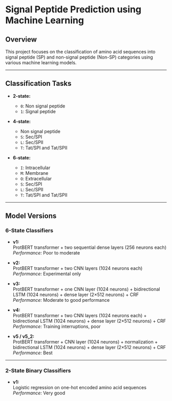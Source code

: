 # Signal Peptide Prediction using Machine Learning

## Overview

This project focuses on the classification of amino acid sequences into signal peptide (SP) and non-signal peptide (Non-SP) categories using various machine learning models.

---

## Classification Tasks

- **2-state:**  
  - `0`: Non signal peptide  
  - `1`: Signal peptide

- **4-state:**  
  - Non signal peptide  
  - `S`: Sec/SPI  
  - `L`: Sec/SPII  
  - `T`: Tat/SPI and Tat/SPII

- **6-state:**  
  - `I`: Intracellular  
  - `M`: Membrane  
  - `O`: Extracellular  
  - `S`: Sec/SPI  
  - `L`: Sec/SPII  
  - `T`: Tat/SPI and Tat/SPII

---

## Model Versions

### 6-State Classifiers

- **v1:**  
  ProtBERT transformer + two sequential dense layers (256 neurons each)  
  _Performance:_ Poor to moderate

- **v2:**  
  ProtBERT transformer + two CNN layers (1024 neurons each)  
  _Performance:_ Experimental only

- **v3:**  
  ProtBERT transformer + one CNN layer (1024 neurons) + bidirectional LSTM (1024 neurons) + dense layer (2×512 neurons) + CRF  
  _Performance:_ Moderate to good performance

- **v4:**  
  ProtBERT transformer + two CNN layers (1024 neurons each) + bidirectional LSTM (1024 neurons) + dense layer (2×512 neurons) + CRF  
  _Performance:_ Training interruptions, poor

- **v5 / v5_2:**  
  ProtBERT transformer + CNN layer (1024 neurons) + normalization + bidirectional LSTM (1024 neurons) + dense layer (2×512 neurons) + CRF  
  _Performance:_ Best

---

### 2-State Binary Classifiers

- **v1:**  
  Logistic regression on one-hot encoded amino acid sequences  
  _Performance:_ Very good


